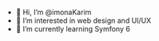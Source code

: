 - 👋 Hi, I’m @imonaKarim
- 👀 I’m interested in web design and UI/UX
- 🌱 I’m currently learning Symfony 6
<!---
imonaKarim/imonaKarim is a ✨ special ✨ repository because its `README.md` (this file) appears on your GitHub profile.
You can click the Preview link to take a look at your changes.
--->
